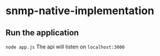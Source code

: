 # snmp-native-implementation
## Run the application
`node app.js`
The api will listen on `localhost:3000`
